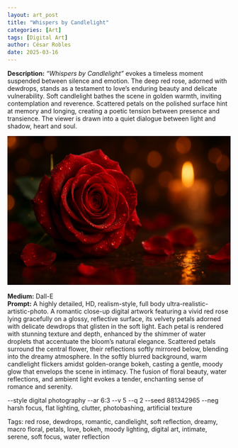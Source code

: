 ```yaml
---
layout: art_post
title: "Whispers by Candlelight"
categories: [Art]
tags: [Digital Art]
author: César Robles
date: 2025-03-16
---
```

**Description:** *“Whispers by Candlelight”* evokes a timeless moment suspended between silence and emotion. The deep red rose, adorned with dewdrops, stands as a testament to love’s enduring beauty and delicate vulnerability. Soft candlelight bathes the scene in golden warmth, inviting contemplation and reverence. Scattered petals on the polished surface hint at memory and longing, creating a poetic tension between presence and transience. The viewer is drawn into a quiet dialogue between light and shadow, heart and soul.

![Whispers by Candlelight](/imag/digital_art/whispers_by_candlelight.jpg)

**Medium:** Dall-E\
**Prompt:** A highly detailed, HD, realism-style,  full body ultra-realistic-artistic-photo. A romantic close-up digital artwork featuring a vivid red rose lying gracefully on a glossy, reflective surface, its velvety petals adorned with delicate dewdrops that glisten in the soft light. Each petal is rendered with stunning texture and depth, enhanced by the shimmer of water droplets that accentuate the bloom’s natural elegance. Scattered petals surround the central flower, their reflections softly mirrored below, blending into the dreamy atmosphere. In the softly blurred background, warm candlelight flickers amidst golden-orange bokeh, casting a gentle, moody glow that envelops the scene in intimacy. The fusion of floral beauty, water reflections, and ambient light evokes a tender, enchanting sense of romance and serenity.

--style digital photography --ar 6:3 --v 5 --q 2 --seed 881342965 --neg harsh focus, flat lighting, clutter, photobashing, artificial texture

Tags: red rose, dewdrops, romantic, candlelight, soft reflection, dreamy, macro floral, petals, love, bokeh, moody lighting, digital art, intimate, serene, soft focus, water reflection